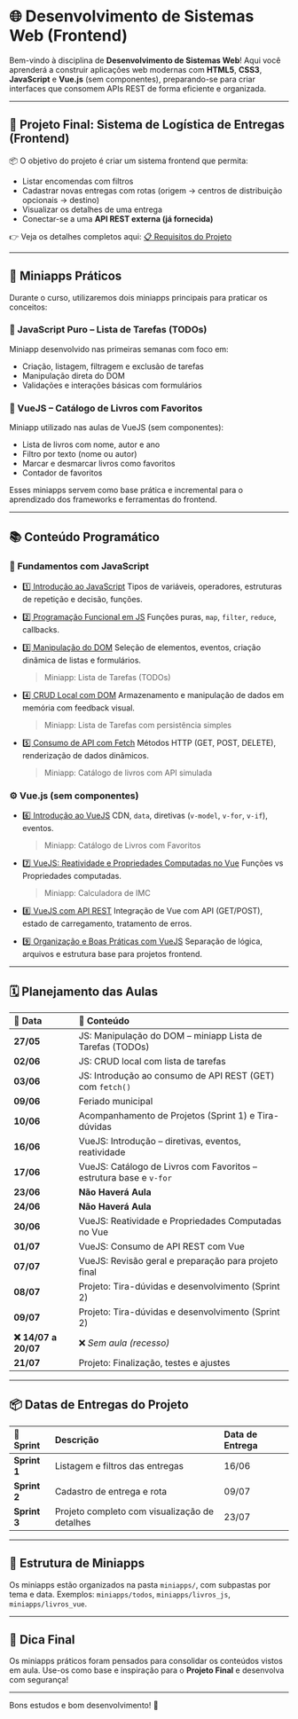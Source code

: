 # 🌐 Desenvolvimento de Sistemas Web (Frontend)

Bem-vindo à disciplina de **Desenvolvimento de Sistemas Web**\!
Aqui você aprenderá a construir aplicações web modernas com **HTML5**, **CSS3**, **JavaScript** e **Vue.js** (sem componentes), preparando-se para criar interfaces que consomem APIs REST de forma eficiente e organizada.

-----

## 🎯 Projeto Final: Sistema de Logística de Entregas (Frontend)

📦 O objetivo do projeto é criar um sistema frontend que permita:

- Listar encomendas com filtros
- Cadastrar novas entregas com rotas (origem → centros de distribuição opcionais → destino)
- Visualizar os detalhes de uma entrega
- Conectar-se a uma **API REST externa (já fornecida)**

👉 Veja os detalhes completos aqui:
[📋 Requisitos do Projeto](projeto/requisitos.md)

-----

## 🧪 Miniapps Práticos

Durante o curso, utilizaremos dois miniapps principais para praticar os conceitos:

### 🔹 JavaScript Puro – Lista de Tarefas (TODOs)

Miniapp desenvolvido nas primeiras semanas com foco em:

- Criação, listagem, filtragem e exclusão de tarefas
- Manipulação direta do DOM
- Validações e interações básicas com formulários

### 🔸 VueJS – Catálogo de Livros com Favoritos

Miniapp utilizado nas aulas de VueJS (sem componentes):

- Lista de livros com nome, autor e ano
- Filtro por texto (nome ou autor)
- Marcar e desmarcar livros como favoritos
- Contador de favoritos

Esses miniapps servem como base prática e incremental para o aprendizado dos frameworks e ferramentas do frontend.

-----

## 📚 Conteúdo Programático

### 🧱 Fundamentos com JavaScript

- [1️⃣ Introdução ao JavaScript](conteudo/introducao.md)
  Tipos de variáveis, operadores, estruturas de repetição e decisão, funções.

- [2️⃣ Programação Funcional em JS](conteudo/pf.md)
  Funções puras, `map`, `filter`, `reduce`, callbacks.

- [3️⃣ Manipulação do DOM](conteudo/dom.md)
  Seleção de elementos, eventos, criação dinâmica de listas e formulários.

  > Miniapp: Lista de Tarefas (TODOs)

- [4️⃣ CRUD Local com DOM](conteudo/crud_local.md)
  Armazenamento e manipulação de dados em memória com feedback visual.

  > Miniapp: Lista de Tarefas com persistência simples

- [5️⃣ Consumo de API com Fetch](conteudo/api_fetch.md)
  Métodos HTTP (GET, POST, DELETE), renderização de dados dinâmicos.

  > Miniapp: Catálogo de livros com API simulada

### ⚙️ Vue.js (sem componentes)

- [6️⃣ Introdução ao VueJS](conteudo/vue_intro.md)
  CDN, `data`, diretivas (`v-model`, `v-for`, `v-if`), eventos.

  > Miniapp: Catálogo de Livros com Favoritos

- [7️⃣ VueJS: Reatividade e Propriedades Computadas no Vue](conteudo/vue_reatividade.md)
  Funções vs Propriedades computadas.
  
  > Miniapp: Calculadora de IMC

- [8️⃣ VueJS com API REST](conteudo/vue_api.md)
  Integração de Vue com API (GET/POST), estado de carregamento, tratamento de erros.

- [9️⃣ Organização e Boas Práticas com VueJS](conteudo/vue_estrutura.md)
  Separação de lógica, arquivos e estrutura base para projetos frontend.

-----

## 🗓️ Planejamento das Aulas

| 📅 Data | 📘 Conteúdo                                                                                                  |
| :--- |:-------------------------------------------------------------------------------------------------------------|
| **27/05** | JS: Manipulação do DOM – miniapp Lista de Tarefas (TODOs)                                                    |
| **02/06** | JS: CRUD local com lista de tarefas                                                                          |
| **03/06** | JS: Introdução ao consumo de API REST (GET) com `fetch()`                                                    |
| **09/06** | Feriado municipal                                                                                            |
| **10/06** | Acompanhamento de Projetos (Sprint 1) e Tira-dúvidas                                                         |
| **16/06** | VueJS: Introdução – diretivas, eventos, reatividade                                                          |
| **17/06** | VueJS: Catálogo de Livros com Favoritos – estrutura base e `v-for`                                           |
| **23/06** | **Não Haverá Aula**                                                                                          |
| **24/06** | **Não Haverá Aula**                                                                                          |
| **30/06** | VueJS: Reatividade e Propriedades Computadas no Vue                                                          |
| **01/07** | VueJS: Consumo de API REST com Vue                                                                           |
| **07/07** | VueJS: Revisão geral e preparação para projeto final                                                         |
| **08/07** | Projeto: Tira-dúvidas e desenvolvimento (Sprint 2)                                                           |
| **09/07** | Projeto: Tira-dúvidas e desenvolvimento (Sprint 2)                                                           |
| **❌ 14/07 a 20/07** | ❌ *Sem aula (recesso)*                                                                                       |
| **21/07** | Projeto: Finalização, testes e ajustes                                                                       |

-----

## 📦 Datas de Entregas do Projeto

| 🏁 Sprint | Descrição | Data de Entrega |
| :--- | :--- | :--- |
| **Sprint 1** | Listagem e filtros das entregas | 16/06 |
| **Sprint 2** | Cadastro de entrega e rota | 09/07 |
| **Sprint 3** | Projeto completo com visualização de detalhes | 23/07 |

-----

## 📂 Estrutura de Miniapps

Os miniapps estão organizados na pasta `miniapps/`, com subpastas por tema e data.
Exemplos: `miniapps/todos`, `miniapps/livros_js`, `miniapps/livros_vue`.

-----

## 🧠 Dica Final

Os miniapps práticos foram pensados para consolidar os conteúdos vistos em aula.
Use-os como base e inspiração para o **Projeto Final** e desenvolva com segurança\!

-----

Bons estudos e bom desenvolvimento\! 🚀